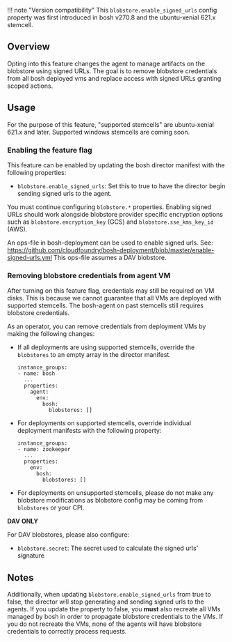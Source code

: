 !!! note "Version compatibility"
    This `blobstore.enable_signed_urls` config property was first introduced in bosh v270.8 and the ubuntu-xenial 621.x stemcell.

## Overview

Opting into this feature changes the agent to manage artifacts on the blobstore
using signed URLs. The goal is to remove blobstore credentials from all bosh
deployed vms and replace access with signed URLs granting scoped actions.

## Usage

For the purpose of this feature, "supported stemcells" are ubuntu-xenial 621.x and
later. Supported windows stemcells are coming soon.

### Enabling the feature flag

This feature can be enabled by updating the bosh director manifest with the
following properties:

* `blobstore.enable_signed_urls`: Set this to true to have the director begin
  sending signed urls to the agent.

You must continue configuring `blobstore.*` properties. Enabling signed URLs
should work alongside blobstore provider specific encryption options such as
`blobstore.encryption_key` (GCS) and `blobstore.sse_kms_key_id` (AWS).

An ops-file in bosh-deployment can be used to enable signed urls. See: https://github.com/cloudfoundry/bosh-deployment/blob/master/enable-signed-urls.yml
This ops-file assumes a DAV blobstore.

### Removing blobstore credentials from agent VM

After turning on this feature flag, credentials may still be required on VM
disks. This is because we cannot guarantee that all VMs are deployed with
supported stemcells. The bosh-agent on past stemcells still requires blobstore
credentials.

As an operator, you can remove credentials from deployment VMs by making the following changes:

* If all deployments are using supported stemcells, override
  the `blobstores` to an empty array in the director manifest.

  ```
  instance_groups:
  - name: bosh
    ...
    properties:
      agent:
        env:
          bosh:
            blobstores: []
  ```

* For deployments on supported stemcells, override individual deployment manifests with the following
  property:

  ```
  instance_groups:
  - name: zookeeper
    ...
    properties:
      env:
        bosh:
          blobstores: []
  ```

* For deployments on unsupported stemcells, please do not make any blobstore
  modifications as blobstore config may be coming from `blobstores` or your CPI.

**DAV ONLY**

For DAV blobstores, please also configure:

* `blobstore.secret`: The secret used to calculate the signed urls' signature

## Notes

Additionally, when updating `blobstore.enable_signed_urls` from true to false,
the director will stop generating and sending signed urls to the agents. If you
update the property to false, you **must** also recreate all VMs managed by bosh
in order to propagate blobstore credentials to the VMs. If you do not recreate 
the VMs, none of the agents will have blobstore credentials to correctly
process requests.

